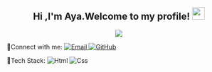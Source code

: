 
<h2 align="center">
 Hi ,I'm Aya.Welcome to my profile!
  
  <img src="https://media.giphy.com/media/hvRJCLFzcasrR4ia7z/giphy.gif" width="28">
</h3>
<!-- Typing SVG by DenverCoder1 - https://github.com/DenverCoder1/readme-typing-svg -->
<p align="center">
  <a href="https://github.com/DenverCoder1/readme-typing-svg"><img src="https://media.giphy.com/media/L1R1tvI9svkIWwpVYr/giphy.gif"></a>
</p> 

<p >
 🔗Connect with me: 
<a href="mailto:ayasamy2410@gmail.com">
    <img alt="Email" src="https://img.shields.io/badge/Email-D14836?style=flat-square&logo=gmail&logoColor=white" />
  </a>
<a href="https://github.com/Aya-Samy1">
    <img alt="GitHub" src="https://img.shields.io/badge/GitHub-181717?style=flat-square&logo=github&logoColor=white" />
  </a>
</p>



<p >

🚀Tech Stack:
  <img alt="Html" src="https://img.shields.io/badge/-HTML-05122A?style=flat&logo=HTML5" />
  <img alt="Css" src="https://img.shields.io/badge/-CSS-05122A?style=flat&logo=CSS3&logoColor=1572B6" />
</p>
